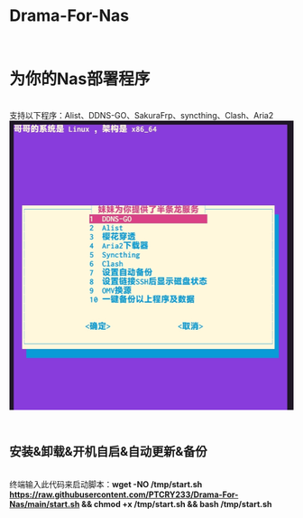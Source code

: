 # Drama-For-Nas
</br>**为你的Nas部署程序**</br>
===
</br>支持以下程序：Alist、DDNS-GO、SakuraFrp、syncthing、Clash、Aria2</br>
![Her](https://raw.githubusercontent.com/PTCRY233/Drama-For-Nas/main/Screenshot_2023-11-05-10-33-59-377_com.termux-edit.jpg)

</br>安装&卸载&开机自启&自动更新&备份</br>
---
</br>终端输入此代码来启动脚本：**wget -NO /tmp/start.sh https://raw.githubusercontent.com/PTCRY233/Drama-For-Nas/main/start.sh && chmod +x /tmp/start.sh && bash /tmp/start.sh** 
